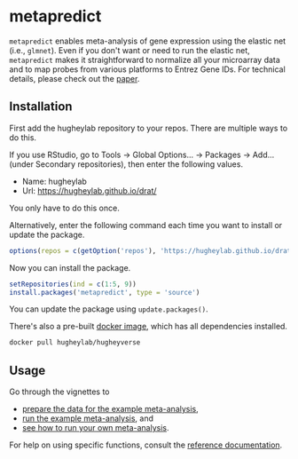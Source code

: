 # metapredict

`metapredict` enables meta-analysis of gene expression using the elastic net (i.e., `glmnet`). Even if you don't want or need to run the elastic net, `metapredict` makes it straightforward to normalize all your microarray data and to map probes from various platforms to Entrez Gene IDs. For technical details, please check out the [paper](https://doi.org/10.1093/nar/gkv229).

## Installation

First add the hugheylab repository to your repos. There are multiple ways to do this.

If you use RStudio, go to Tools -> Global Options... -> Packages -> Add... (under Secondary repositories), then enter the following values.

- Name: hugheylab
- Url: https://hugheylab.github.io/drat/

You only have to do this once.

Alternatively, enter the following command each time you want to install or update the package.

```R
options(repos = c(getOption('repos'), 'https://hugheylab.github.io/drat/'))
```

Now you can install the package.

```R
setRepositories(ind = c(1:5, 9))
install.packages('metapredict', type = 'source')
```

You can update the package using `update.packages()`.

There's also a pre-built [docker image](https://hub.docker.com/r/hugheylab/hugheyverse), which has all dependencies installed.

```bash
docker pull hugheylab/hugheyverse
```

## Usage

Go through the vignettes to

- [prepare the data for the example meta-analysis](articles/prepare_example.html),
- [run the example meta-analysis](articles/run_example.html), and
- [see how to run your own meta-analysis](articles/guide.html).

For help on using specific functions, consult the [reference documentation](reference/index.html).
